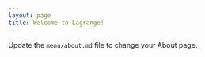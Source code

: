 ```yaml
---
layout: page
title: Welcome to Lagrange!
---
```


Update the `menu/about.md` file to change your About page.
